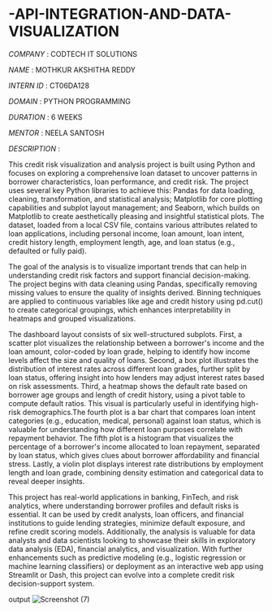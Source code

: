 # -API-INTEGRATION-AND-DATA-VISUALIZATION

*COMPANY* : CODTECH IT SOLUTIONS

*NAME* : MOTHKUR AKSHITHA REDDY

*INTERN ID* : CT06DA128

*DOMAIN* : PYTHON PROGRAMMING

*DURATION* : 6 WEEKS

*MENTOR* : NEELA SANTOSH

*DESCRIPTION* :

This credit risk visualization and analysis project is built using Python and focuses on exploring a comprehensive loan dataset to uncover patterns in borrower characteristics, loan performance, and credit risk. The project uses several key Python libraries to achieve this: Pandas for data loading, cleaning, transformation, and statistical analysis; Matplotlib for core plotting capabilities and subplot layout management; and Seaborn, which builds on Matplotlib to create aesthetically pleasing and insightful statistical plots. The dataset, loaded from a local CSV file, contains various attributes related to loan applications, including personal income, loan amount, loan intent, credit history length, employment length, age, and loan status (e.g., defaulted or fully paid).

The goal of the analysis is to visualize important trends that can help in understanding credit risk factors and support financial decision-making. The project begins with data cleaning using Pandas, specifically removing missing values to ensure the quality of insights derived. Binning techniques are applied to continuous variables like age and credit history using pd.cut() to create categorical groupings, which enhances interpretability in heatmaps and grouped visualizations.

The dashboard layout consists of six well-structured subplots. First, a scatter plot visualizes the relationship between a borrower's income and the loan amount, color-coded by loan grade, helping to identify how income levels affect the size and quality of loans. Second, a box plot illustrates the distribution of interest rates across different loan grades, further split by loan status, offering insight into how lenders may adjust interest rates based on risk assessments. Third, a heatmap shows the default rate based on borrower age groups and length of credit history, using a pivot table to compute default ratios. This visual is particularly useful in identifying high-risk demographics.The fourth plot is a bar chart that compares loan intent categories (e.g., education, medical, personal) against loan status, which is valuable for understanding how different loan purposes correlate with repayment behavior. The fifth plot is a histogram that visualizes the percentage of a borrower's income allocated to loan repayment, separated by loan status, which gives clues about borrower affordability and financial stress. Lastly, a violin plot displays interest rate distributions by employment length and loan grade, combining density estimation and categorical data to reveal deeper insights.

This project has real-world applications in banking, FinTech, and risk analytics, where understanding borrower profiles and default risks is essential. It can be used by credit analysts, loan officers, and financial institutions to guide lending strategies, minimize default exposure, and refine credit scoring models. Additionally, the analysis is valuable for data analysts and data scientists looking to showcase their skills in exploratory data analysis (EDA), financial analytics, and visualization. With further enhancements such as predictive modeling (e.g., logistic regression or machine learning classifiers) or deployment as an interactive web app using Streamlit or Dash, this project can evolve into a complete credit risk decision-support system.

output
![Screenshot (7)](https://github.com/user-attachments/assets/6bca3162-99b9-4f2a-894b-e1139e7e1235)





